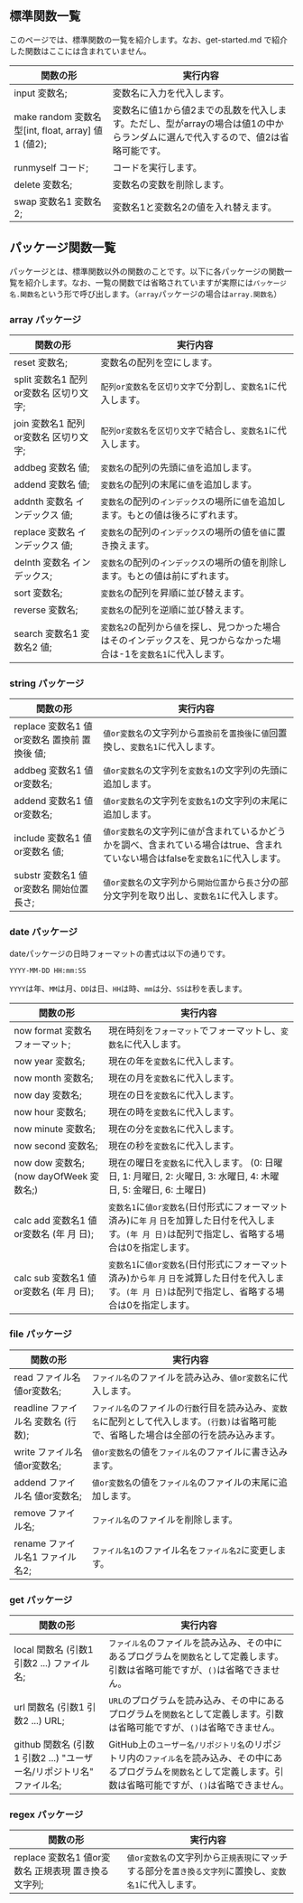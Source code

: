 標準関数一覧
---
このページでは、標準関数の一覧を紹介します。なお、get-started.md で紹介した関数はここには含まれていません。

| 関数の形 | 実行内容 |
| --- | --- |
| input 変数名; | 変数名に入力を代入します。 |
| make random 変数名 型[int, float, array] 値1 (値2); | 変数名に値1から値2までの乱数を代入します。ただし、型がarrayの場合は値1の中からランダムに選んで代入するので、値2は省略可能です。 |
| runmyself コード; | コードを実行します。 |
| delete 変数名; | 変数名の変数を削除します。 |
| swap 変数名1 変数名2; | 変数名1と変数名2の値を入れ替えます。 |

パッケージ関数一覧
---
パッケージとは、標準関数以外の関数のことです。以下に各パッケージの関数一覧を紹介します。なお、一覧の関数では省略されていますが実際には``パッケージ名.関数名``という形で呼び出します。（``array``パッケージの場合は``array.関数名``）

### array パッケージ
| 関数の形 | 実行内容 |
| --- | --- |
| reset 変数名; | 変数名の配列を空にします。 |
| split 変数名1 配列or変数名 区切り文字; | ``配列or変数名``を``区切り文字``で分割し、``変数名1``に代入します。 |
| join 変数名1 配列or変数名 区切り文字; | ``配列or変数名``を``区切り文字``で結合し、``変数名1``に代入します。 |
| addbeg 変数名 値; | ``変数名``の配列の先頭に``値``を追加します。 |
| addend 変数名 値; | ``変数名``の配列の末尾に``値``を追加します。 |
| addnth 変数名 インデックス 値; | ``変数名``の配列の``インデックス``の場所に``値``を追加します。もとの値は後ろにずれます。 |
| replace 変数名 インデックス 値; | ``変数名``の配列の``インデックス``の場所の値を``値``に置き換えます。 |
| delnth 変数名 インデックス; | ``変数名``の配列の``インデックス``の場所の値を削除します。もとの値は前にずれます。 |
| sort 変数名; | ``変数名``の配列を昇順に並び替えます。 |
| reverse 変数名; | ``変数名``の配列を逆順に並び替えます。 |
| search 変数名1 変数名2 値; | ``変数名2``の配列から``値``を探し、見つかった場合はそのインデックスを、見つからなかった場合は-1を``変数名1``に代入します。 |

### string パッケージ
| 関数の形 | 実行内容 |
| --- | --- |
| replace 変数名1 値or変数名 置換前 置換後 値; | ``値or変数名``の文字列から``置換前``を``置換後``に``値``回置換し、``変数名1``に代入します。 |
| addbeg 変数名1 値or変数名; | ``値or変数名``の文字列を``変数名1``の文字列の先頭に追加します。 |
| addend 変数名1 値or変数名; | ``値or変数名``の文字列を``変数名1``の文字列の末尾に追加します。 |
| include 変数名1 値or変数名 値; | ``値or変数名``の文字列に``値``が含まれているかどうかを調べ、含まれている場合はtrue、含まれていない場合はfalseを``変数名1``に代入します。 |
| substr 変数名1 値or変数名 開始位置 長さ; | ``値or変数名``の文字列から``開始位置``から``長さ``分の部分文字列を取り出し、``変数名1``に代入します。 |

### date パッケージ
dateパッケージの日時フォーマットの書式は以下の通りです。
```
YYYY-MM-DD HH:mm:SS
```
``YYYY``は年、``MM``は月、``DD``は日、``HH``は時、``mm``は分、``SS``は秒を表します。

| 関数の形 | 実行内容 |
| --- | --- |
| now format 変数名 フォーマット; | 現在時刻を``フォーマット``でフォーマットし、``変数名``に代入します。 |
| now year 変数名; | 現在の年を``変数名``に代入します。 |
| now month 変数名; | 現在の月を``変数名``に代入します。 |
| now day 変数名; | 現在の日を``変数名``に代入します。 |
| now hour 変数名; | 現在の時を``変数名``に代入します。 |
| now minute 変数名; | 現在の分を``変数名``に代入します。 |
| now second 変数名; | 現在の秒を``変数名``に代入します。 |
| now dow 変数名; (now dayOfWeek 変数名;) | 現在の曜日を``変数名``に代入します。 (0: 日曜日, 1: 月曜日, 2: 火曜日, 3: 水曜日, 4: 木曜日, 5: 金曜日, 6: 土曜日) |
| calc add 変数名1 値or変数名 (年 月 日); | ``変数名1``に``値or変数名``(日付形式にフォーマット済み)に``年`` ``月`` ``日``を加算した日付を代入します。``(年 月 日)``は配列で指定し、省略する場合は0を指定します。 |
| calc sub 変数名1 値or変数名 (年 月 日); | ``変数名1``に``値or変数名``(日付形式にフォーマット済み)から``年`` ``月`` ``日``を減算した日付を代入します。``(年 月 日)``は配列で指定し、省略する場合は0を指定します。 |

### file パッケージ
| 関数の形 | 実行内容 |
| --- | --- |
| read ファイル名 値or変数名; | ``ファイル名``のファイルを読み込み、``値or変数名``に代入します。 |
| readline ファイル名 変数名 (行数); | ``ファイル名``のファイルの``行数``行目を読み込み、``変数名``に配列として代入します。``(行数)``は省略可能で、省略した場合は全部の行を読み込みます。 |
| write ファイル名 値or変数名; | ``値or変数名``の値を``ファイル名``のファイルに書き込みます。 |
| addend ファイル名 値or変数名; | ``値or変数名``の値を``ファイル名``のファイルの末尾に追加します。 |
| remove ファイル名; | ``ファイル名``のファイルを削除します。 |
| rename ファイル名1 ファイル名2; | ``ファイル名1``のファイル名を``ファイル名2``に変更します。 |

### get パッケージ
| 関数の形 | 実行内容 |
| --- | --- |
| local 関数名 (引数1 引数2 ...) ファイル名; | ``ファイル名``のファイルを読み込み、その中にあるプログラムを``関数名``として定義します。引数は省略可能ですが、``()``は省略できません。 |
| url 関数名 (引数1 引数2 ...) URL; | ``URL``のプログラムを読み込み、その中にあるプログラムを``関数名``として定義します。引数は省略可能ですが、``()``は省略できません。 |
| github 関数名 (引数1 引数2 ...) "ユーザー名/リポジトリ名" ファイル名; | GitHub上の``ユーザー名/リポジトリ名``のリポジトリ内の``ファイル名``を読み込み、その中にあるプログラムを``関数名``として定義します。引数は省略可能ですが、``()``は省略できません。 |

### regex パッケージ
| 関数の形 | 実行内容 |
| --- | --- |
| replace 変数名1 値or変数名 正規表現 置き換る文字列; | ``値or変数名``の文字列から``正規表現``にマッチする部分を``置き換る文字列``に置換し、``変数名1``に代入します。 |